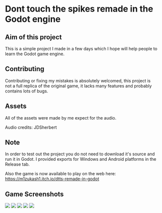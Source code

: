 # Dont touch the spikes remade in the Godot engine
 
## Aim of this project
This is a simple project I made in a few days which I hope will help people to learn the Godot game engine.

## Contributing
Contributing or fixing my mistakes is absolutely welcomed, this project is not a full replica of the original game, it lacks many features and probably contains lots of bugs.

## Assets
All of the assets were made by me expect for the audio.

Audio credits: JDSherbert

## Note
In order to test out the project you do not need to download it's source and run it in Godot. I provided exports for Windows and Android platforms in the Release tab.

Also the game is now available to play on the web here: https://m1zukash1.itch.io/dtts-remade-in-godot

## Game Screenshots

![](Screenshots/Screenshot-Menu.png)
![](Screenshots/Screenshot-InGame-1.png)
![](Screenshots/Screenshot-InGame-2.png)
![](Screenshots/Screenshot-InGame-3.png)
![](Screenshots/Screenshot-DeathScreen.png)
